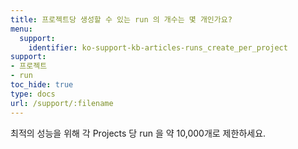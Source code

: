 ```yaml
---
title: 프로젝트당 생성할 수 있는 run 의 개수는 몇 개인가요?
menu:
  support:
    identifier: ko-support-kb-articles-runs_create_per_project
support:
- 프로젝트
- run
toc_hide: true
type: docs
url: /support/:filename
---
```


최적의 성능을 위해 각 Projects 당 run 을 약 10,000개로 제한하세요.